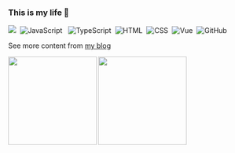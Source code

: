 ### This is my life 🥳 
![](https://visitor-badge.glitch.me/badge?page_id=https://www.sanghangning.cn)&nbsp;
![JavaScript](https://img.shields.io/badge/-JavaScript-e5cd0c?style=flat-square&logo=JavaScript&labelColor=f7df1e&logoColor=000)&nbsp;&nbsp;
![TypeScript](https://img.shields.io/badge/-TypeScript-F7F8FA?style=flat&logo=typescript)&nbsp;
![HTML](https://img.shields.io/badge/-HTML-F7F8FA?style=flat&logo=HTML5)&nbsp;
![CSS](https://img.shields.io/badge/-CSS-F7F8FA?style=flat&logo=CSS3&logoColor=1572B6)&nbsp;
![Vue](https://img.shields.io/badge/-Vue.js-29beb0?style=flat-square&logo=vue.js&labelColor=ffffff&color=4FC08D)&nbsp;
![GitHub](https://img.shields.io/badge/-GitHub-F7F8FA?style=flat&logo=github&logoColor=000000)&nbsp;

See more content from [my blog](https://www.sanghangning.cn)

<p>
<img height="180em" src="https://github-readme-stats-eight-theta.vercel.app/api?username=wehuss&show_icons=true&include_all_commits=true&count_private=true&bg_color=F7F8FA&text_color=4E5969](https://github-readme-stats.vercel.app/api?username=ShnHz&show_icons=true&include_all_commits&count_private=true" align="left"/>
<img height="180em" src="https://github-readme-stats-eight-theta.vercel.app/api/top-langs/?username=ShnHz&layout=compact&langs_count=8&bg_color=F7F8FA&text_color=4E5969" align="left"/>
</p>
 
